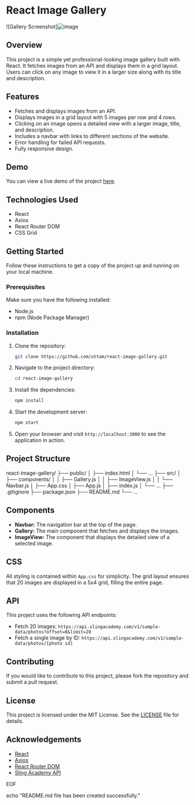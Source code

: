# React Image Gallery

![Gallery Screenshot]![image](https://github.com/user-attachments/assets/c33a1e5c-e15c-4e58-b87f-4f8566dfc121)


## Overview

This project is a simple yet professional-looking image gallery built with React. It fetches images from an API and displays them in a grid layout. Users can click on any image to view it in a larger size along with its title and description.

## Features

- Fetches and displays images from an API.
- Displays images in a grid layout with 5 images per row and 4 rows.
- Clicking on an image opens a detailed view with a larger image, title, and description.
- Includes a navbar with links to different sections of the website.
- Error handling for failed API requests.
- Fully responsive design.

## Demo

You can view a live demo of the project [here](#).

## Technologies Used

- React
- Axios
- React Router DOM
- CSS Grid

## Getting Started

Follow these instructions to get a copy of the project up and running on your local machine.

### Prerequisites

Make sure you have the following installed:

- Node.js
- npm (Node Package Manager)

### Installation

1. Clone the repository:

    ```sh
    git clone https://github.com/uttam/react-image-gallery.git
    ```

2. Navigate to the project directory:

    ```sh
    cd react-image-gallery
    ```

3. Install the dependencies:

    ```sh
    npm install
    ```

4. Start the development server:

    ```sh
    npm start
    ```

5. Open your browser and visit `http://localhost:3000` to see the application in action.

## Project Structure
react-image-gallery/
├── public/
│ ├── index.html
│ └── ...
├── src/
│ ├── components/
│ │ ├── Gallery.js
│ │ ├── ImageView.js
│ │ └── Navbar.js
│ ├── App.css
│ ├── App.js
│ ├── index.js
│ └── ...
├── .gitignore
├── package.json
├── README.md
└── ...

## Components

- **Navbar:** The navigation bar at the top of the page.
- **Gallery:** The main component that fetches and displays the images.
- **ImageView:** The component that displays the detailed view of a selected image.

## CSS

All styling is contained within `App.css` for simplicity. The grid layout ensures that 20 images are displayed in a 5x4 grid, filling the entire page.

## API

This project uses the following API endpoints:

- Fetch 20 images: `https://api.slingacademy.com/v1/sample-data/photos?offset=0&limit=20`
- Fetch a single image by ID: `https://api.slingacademy.com/v1/sample-data/photos/[photo id]`

## Contributing

If you would like to contribute to this project, please fork the repository and submit a pull request.

## License

This project is licensed under the MIT License. See the [LICENSE](LICENSE) file for details.

## Acknowledgements

- [React](https://reactjs.org/)
- [Axios](https://axios-http.com/)
- [React Router DOM](https://reactrouter.com/)
- [Sling Academy API](https://www.slingacademy.com/article/sample-photos-free-fake-rest-api-for-practice/)

EOF

echo "README.md file has been created successfully."
